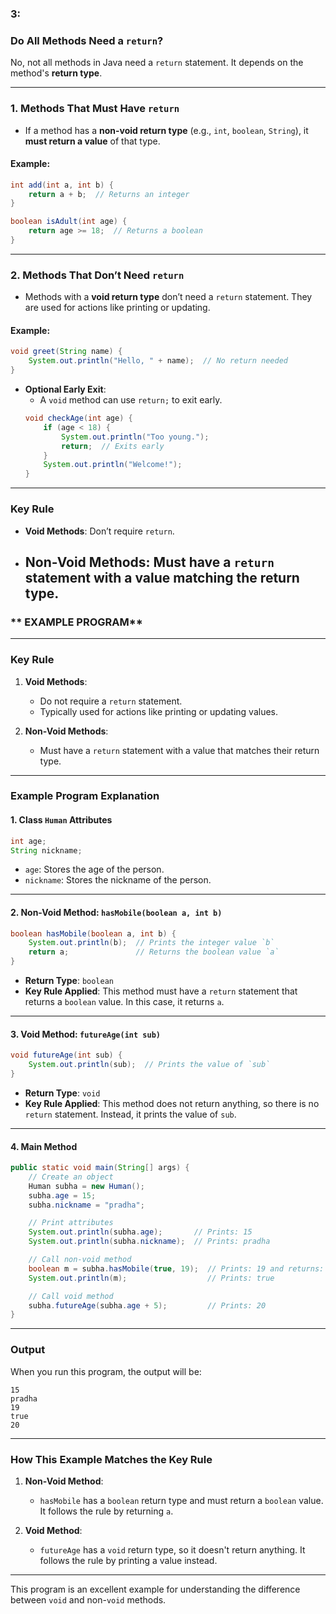 ### **3:**

### **Do All Methods Need a `return`?**
No, not all methods in Java need a `return` statement. It depends on the method's **return type**.

---

### **1. Methods That Must Have `return`**
- If a method has a **non-void return type** (e.g., `int`, `boolean`, `String`), it **must return a value** of that type.

#### Example:
```java
int add(int a, int b) {
    return a + b;  // Returns an integer
}

boolean isAdult(int age) {
    return age >= 18;  // Returns a boolean
}
```

---

### **2. Methods That Don’t Need `return`**
- Methods with a **void return type** don’t need a `return` statement. They are used for actions like printing or updating.

#### Example:
```java
void greet(String name) {
    System.out.println("Hello, " + name);  // No return needed
}
```

- **Optional Early Exit**:
  - A `void` method can use `return;` to exit early.
  ```java
  void checkAge(int age) {
      if (age < 18) {
          System.out.println("Too young.");
          return;  // Exits early
      }
      System.out.println("Welcome!");
  }
  ```

---

### **Key Rule**
- **Void Methods**: Don’t require `return`.
- **Non-Void Methods**: Must have a `return` statement with a value matching the return type.
  ---
  
### ** EXAMPLE PROGRAM**

---

### **Key Rule**
1. **Void Methods**:
   - Do not require a `return` statement.
   - Typically used for actions like printing or updating values.

2. **Non-Void Methods**:
   - Must have a `return` statement with a value that matches their return type.

---

### **Example Program Explanation**

#### **1. Class `Human` Attributes**
```java
int age;
String nickname;
```
- `age`: Stores the age of the person.
- `nickname`: Stores the nickname of the person.

---

#### **2. Non-Void Method: `hasMobile(boolean a, int b)`**
```java
boolean hasMobile(boolean a, int b) {
    System.out.println(b);  // Prints the integer value `b`
    return a;               // Returns the boolean value `a`
}
```
- **Return Type**: `boolean`
- **Key Rule Applied**: This method must have a `return` statement that returns a `boolean` value. In this case, it returns `a`.

---

#### **3. Void Method: `futureAge(int sub)`**
```java
void futureAge(int sub) {
    System.out.println(sub);  // Prints the value of `sub`
}
```
- **Return Type**: `void`
- **Key Rule Applied**: This method does not return anything, so there is no `return` statement. Instead, it prints the value of `sub`.

---

#### **4. Main Method**
```java
public static void main(String[] args) {
    // Create an object
    Human subha = new Human();
    subha.age = 15;
    subha.nickname = "pradha";

    // Print attributes
    System.out.println(subha.age);       // Prints: 15
    System.out.println(subha.nickname);  // Prints: pradha

    // Call non-void method
    boolean m = subha.hasMobile(true, 19);  // Prints: 19 and returns: true
    System.out.println(m);                  // Prints: true

    // Call void method
    subha.futureAge(subha.age + 5);         // Prints: 20
}
```

---

### **Output**
When you run this program, the output will be:
```
15
pradha
19
true
20
```

---

### **How This Example Matches the Key Rule**
1. **Non-Void Method**:
   - `hasMobile` has a `boolean` return type and must return a `boolean` value. It follows the rule by returning `a`.

2. **Void Method**:
   - `futureAge` has a `void` return type, so it doesn't return anything. It follows the rule by printing a value instead.

---

This program is an excellent example for understanding the difference between `void` and non-`void` methods.
